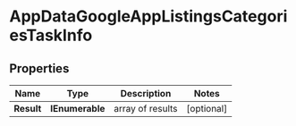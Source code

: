 # AppDataGoogleAppListingsCategoriesTaskInfo


## Properties

| Name | Type | Description | Notes |
|------------ | ------------- | ------------- | -------------|
**Result** | **IEnumerable<AppDataGoogleAppListingsCategoriesResultInfo>** | array of results |[optional]|